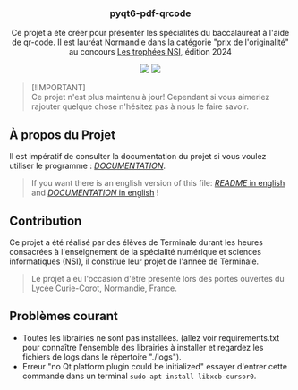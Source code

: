 <p align="center">
  <h3 align="center">pyqt6-pdf-qrcode</h3>
  <p align="center">Ce projet a été créer pour présenter les spécialités du baccalauréat à l'aide de qr-code. Il est lauréat Normandie dans la catégorie "prix de l'originalité" au concours <a href="https://trophees-nsi.fr/">Les trophées NSI</a>, édition 2024</p>
</p>

<p align="center">
<img src="https://img.shields.io/badge/version-v1.2.6_stable-blue"/>
<img src="https://img.shields.io/badge/purpose-educational-lemon"/>
</p>

> [!IMPORTANT]\
> Ce projet n'est plus maintenu à jour! Cependant si vous aimeriez rajouter quelque chose n'hésitez pas à nous le faire savoir.

## À propos du Projet

Il est impératif de consulter la documentation du projet si vous voulez utiliser le programme : [*DOCUMENTATION*](./doc/documentation.md).
> If you want there is an english version of this file: [*README* in english](./README_EN.md) and [*DOCUMENTATION* in english](./doc/documentation_EN.md) !

## Contribution

Ce projet a été réalisé par des élèves de Terminale durant les heures consacrées à l'enseignement de la spécialité numérique et sciences informatiques (NSI), il constitue leur projet de l'année de Terminale.

> Le projet a eu l'occasion d'être présenté lors des portes ouvertes du Lycée Curie-Corot, Normandie, France.

## Problèmes courant   
    
- Toutes les librairies ne sont pas installées. (allez voir requirements.txt pour connaître l'ensemble des librairies à installer et regardez les fichiers de logs dans le répertoire "./logs").   
- Erreur "no Qt platform plugin could be initialized" essayer d'entrer cette commande dans un terminal ```sudo apt install libxcb-cursor0```.   
